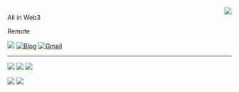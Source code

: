 
<img align="right" src="https://github-readme-stats.vercel.app/api?username=riskers&show_icons=true&icon_color=0366d6&text_color=24292e&bg_color=ffffff&hide_title=true" />

All in Web3

Remote


[![](https://img.shields.io/github/followers/riskers?style=flat)](https://riskers.github.io/)
[![Blog](https://img.shields.io/badge/Blog-riskers-orange)](https://riskers.github.io/)
[![Gmail](https://img.shields.io/badge/-Gmail-c14438?style=flat&logo=Gmail&logoColor=white)](mailto:gaoyibobobo@gmail.com)

---

![](https://img.shields.io/badge/JavaScript-323330?style=for-the-badge&logo=javascript&logoColor=F7DF1E)
![](https://img.shields.io/badge/TypeScript-007ACC?style=for-the-badge&logo=typescript&logoColor=white)
![](https://img.shields.io/badge/React-20232A?style=for-the-badge&logo=react&logoColor=61DAFB)

![](https://img.shields.io/badge/Java-ED8B00?style=for-the-badge&logo=java&logoColor=white)
![](https://img.shields.io/badge/Rust-000000?style=for-the-badge&logo=rust&logoColor=white)
